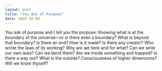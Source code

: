 ```yaml
---
layout: post
title: "You Ask of Purpose"
date: 2025-10-08
---
```


You ask of purpose and I tell you the purpose: Knowing what is at the boundary of the universe—or is there even a boundary? What is beyond that boundary? Is there an end? How is it made? Is there any creator? Who wrote the laws of its working? Why are we here and for what? Can we write our own laws? Can we bend them? Are we inside something and trapped? Is there a way out? What is the outside? Consciousness of higher dimensions? Will we know thyself?
